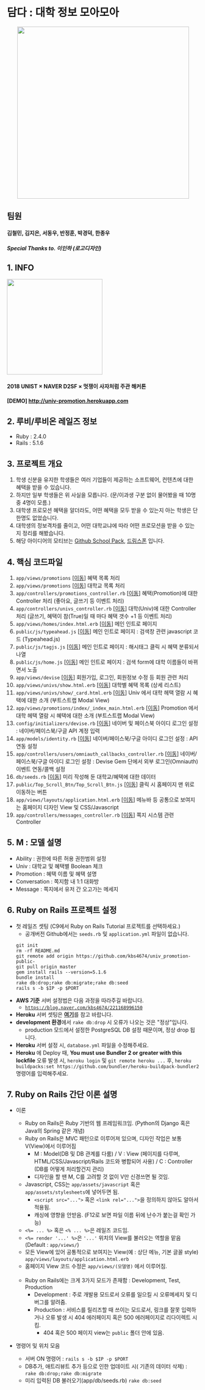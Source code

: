 # 담다 : 대학 정보 모아모아
<div align="center"><img src="https://github.com/kbs4674/univ_promotion-public-/blob/master/public/img/intro.jpg?raw=true" width="450px"></div>

## 팀원
#### 김철민, 김지은, 서동우, 반정훈, 박경덕, 한종우
##### Special Thanks to. 이인하 (로고디자인)

## 1. INFO
<img src="https://github.com/kbs4674/univ_promotion-public-/blob/master/public/img/hackathone_poster.png?raw=true" width="250px">

#### 2018 UNIST × NAVER D2SF × 멋쟁이 사자처럼 주관 해커톤
#### [DEMO] http://univ-promotion.herokuapp.com


## 2. 루비/루비온 레일즈 정보
* Ruby : 2.4.0
* Rails : 5.1.6
 

## 3. 프로젝트 개요
1. 학생 신분을 유지한 학생들은 여러 기업들이 제공하는 소프트웨어, 컨텐츠에 대한 혜택을 받을 수 있습니다.
2. 하지만 일부 학생들은 위 사실을 모릅니다. (문/이과생 구분 없이 물어봤을 때 10명 중 4명이 모름.)
3. 대학생 프로모션 혜택을 알더라도, 어떤 혜택을 모두 받을 수 있는지 아는 학생은 단 한명도 없었습니다.
4. 대학생의 정보격차를 줄이고, 어떤 대학교냐에 따라 어떤 프로모션을 받을 수 있는지 정리를 해봤습니다.
5. 해당 아이디어의 모티브는 <a href="https://education.github.com/pack">Github School Pack</a>, <a href="https://www.dreamspon.com/">드림스폰</a> 입니다.


## 4. 핵심 코드파일
1. ```app/views/promotions``` [<a href="/app/views/promotions">이동</a>] 혜택 목록 처리
2. ```app/views/promotions``` [<a href="/app/views/univs">이동</a>] 대학교 목록 처리
3. ```app/controllers/promotions_controller.rb``` [<a href="/app/controllers/promotions_controller.rb">이동</a>] 혜택(Promotion)에 대한 Controller 처리 (좋아요, 글쓰기 등 이벤트 처리)
4. ```app/controllers/univs_controller.rb``` [<a href="/app/controllers/univs_controller.rb">이동</a>] 대학(Univ)에 대한 Controller 처리 (글쓰기, 혜택이 참(True)일 때 마다 혜택 갯수 +1 등 이벤트 처리)
5. ```app/views/homes/index.html.erb``` [<a href="/app/views/homes/index.html.erb">이동</a>] 메인 인트로 페이지
6. ```public/js/typeahead.js``` [<a href="/public/js/typeahead.js">이동</a>] 메인 인트로 페이지 : 검색창 관련 javascript 코드 (Typeahead.js)
7. ```public/js/tagjs.js``` [<a href="/public/js/tagjs.js">이동</a>] 메인 인트로 페이지 : 해시태그 클릭 시 혜택 분류되서 나열
8. ```public/js/home.js``` [<a href="/public/js/home.js">이동</a>] 메인 인트로 페이지 : 검색 form에 대학 이름들이 바뀌면서 노출
9. ```app/views/devise``` [<a href="/app/views/devise">이동</a>] 회원가입, 로그인, 회원정보 수정 등 회원 관련 처리
10. ```app/views/univs/show.html.erb``` [<a href="/app/views/univs/show.html.erb">이동</a>] 대학별 혜택 목록 (상세 리스트) 
11. ```app/views/univs/show/_card.html.erb``` [<a href="/app/views/univs/show/_card.html.erb">이동</a>] Univ 에서 대학 헤택 열람 시 혜택에 대한 소개 (부트스트랩 Modal View)
12. ```app/views/promotions/index/_index_main.html.erb``` [<a href="/app/views/promotions/index/_index_main.html.erb">이동</a>] Promotion 에서 대학 헤택 열람 시 혜택에 대한 소개 (부트스트랩 Modal View)
13. ```config/initializers/devise.rb``` [<a href="/config/initializers/devise.rb">이동</a>] 네이버 및 페이스북 아이디 로그인 설정 : 네이버/페이스북/구글 API 계정 입력
14. ```app/models/identity.rb``` [<a href="/app/models/identity.rb">이동</a>] 네이버/페이스북/구글 아이디 로그인 설정 : API 연동 설정
15. ```app/controllers/users/omniauth_callbacks_controller.rb``` [<a href="/app/controllers/users/omniauth_callbacks_controller.rb">이동</a>] 네이버/페이스북/구글 아이디 로그인 설정 : Devise Gem 단에서 외부 로그인(Omniauth) 이벤트 연동/콜백 설정
16. ```db/seeds.rb``` [<a href="/db/seeds.rb">이동</a>] 미리 작성해 둔 대학교/혜택에 대한 데이터
17. ```public/Top_Scroll_Btn/Top_Scroll_Btn.js``` [<a href="/public/Top_Scroll_Btn/Top_Scroll_Btn.js">이동</a>] 클릭 시 홈페이지 맨 위로 이동하는 버튼
18. ```app/views/layouts/application.html.erb``` [<a href="/app/views/layouts/application.html.erb">이동</a>] 메뉴바 등 공통으로 보여지는 홈페이지 디자인 View 및 CSS/Javascript
19. ```app/controllers/messages_controller.rb``` [<a href="/app/controllers/messages_controller.rb">이동</a>] 쪽지 시스템 관련 Controller

## 5. M : 모델 설명
* Ability : 권한에 따른 허용 권한범위 설정
* Univ : 대학교 및 혜택별 Boolean 체크
* Promotion : 혜택 이름 및 혜택 설명
* Conversation : 쪽지함 내 1:1 대화방
* Message : 쪽지에서 유저 간 오고가는 메세지


## 6. Ruby on Rails 프로젝트 설정
* 첫 레일즈 셋팅 (C9에서 Ruby on Rails Tutorial 프로젝트를 선택하세요.)
    * 공개버전 Github에서는 ```seeds.rb``` 및 ```application.yml``` 파일이 없습니다.
    ```
    git init
    rm -rf README.md
    git remote add origin https://github.com/kbs4674/univ_promotion-public-
    git pull origin master
    gem install rails --version=5.1.6
    bundle install
    rake db:drop;rake db:migrate;rake db:seed
    rails s -b $IP -p $PORT
    ```
* <b>AWS 기준</b> 서버 설정법은 다음 과정을 따라주길 바랍니다.
    * <a href="https://blog.naver.com/kbs4674/221168996150" target="_blank">```https://blog.naver.com/kbs4674/221168996150```</a>
* <b>Heroku</b> 서버 셋팅은 <a href="http://wantknow.tistory.com/61" target="_blank"><b>여기</b></a>를 참고 바랍니다.
* <b>development 환경</b>에서 ```rake db:drop``` 시 오류가 나오는 것은 "정상"입니다.
    * production 모드에서 설정한 PostgreSQL DB 설정 때문이며, 정상 drop 됩니다.
* <b>Heroku</b> 서버 설정 시, ```database.yml``` 파일을 수정해주세요.
* <b>Heroku</b> 에 Deploy 때, <b>You must use Bundler 2 or greater with this lockfile</b> 오류 발생 시,
```heroku login``` 및 ```git remote heroku ...``` 후,  ```heroku buildpacks:set https://github.com/bundler/heroku-buildpack-bundler2``` 명령어를 입력해주세요.
 

## 7. Ruby on Rails 간단 이론 설명
* 이론
    * Ruby on Rails은 Ruby 기반의 웹 프레임워크임. (Python의 Django 혹은 Java의 Spring 같은 개념)
    * Ruby on Rails은 MVC 패턴으로 이루어져 있으며, 디자인 작업은 보통 V(View)에서 이루어짐
        * M : Model(DB 및 DB 관계를 다룸) / V : View (페이지를 다루며, HTML/CSS/Javascript/Rails 코드와 병합되어 사용) / C : Controller (DB를 어떻게 처리할건지 관리)
        * 디자인을 할 땐 M, C를 고려할 것 없이 V만 신경쓰면 될 것임.
    * Javascript, CSS는 ```app/assets/javascript``` 혹은 ```app/assets/stylesheets```에 넣어두면 됨.
        * ```<script src="...">``` 혹은 ```<link rel="...">```을 정의하지 않아도 알아서 적용됨.
        * 캐싱에 영향을 안받음. (F12로 보면 파일 이름 뒤에 난수가 붙는걸 확인 가능)
    * ```<%= ... %>``` 혹은 ```<% ... %>```은 레일즈 코드임.
    * ```<%= render '...' %>```은 ```'...'``` 위치의 View를 불러오는 역할을 맡음 (Default : ```app/views/```)
    * 모든 View에 있어 공통적으로 보여지는 View(예 : 상단 메뉴, 기본 글꼴 style) ```app/views/layouts/application.html.erb``` 
    * 홈페이지 View 코드 수정은 ```app/views/(모델명)``` 에서 이루어짐.<br/><br/>
    * Ruby on Rails에는 크게 3가지 모드가 존재함 : Development, Test, Production
        * Development : 주로 개발용 모드로서 오류를 일으킬 시 오류메세지 및 디버그를 알려줌.
        * Production : 서비스를 릴리즈할 때 쓰이는 모드로서, 링크를 잘못 입력하거나 오류 발생 시 404 에러페이지 혹은 500 에러페이지로 리다이렉트 시킴.
            * 404 혹은 500 페이지 view는 ```public``` 폴더 안에 있음.

* 명령어 및 위치 모음
    * 서버 ON 명령어 : ```rails s -b $IP -p $PORT```
    * DB추가, 애트리뷰트 추가 등으로 인한 업데이트 시( 기존의 데이터 삭제) : ```rake db:drop;rake db:migrate```
    * 미리 입력된 DB 불러오기(app/db/seeds.rb) ```rake db:seed```